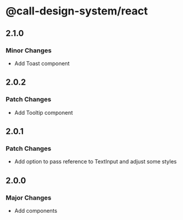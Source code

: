 # @call-design-system/react

## 2.1.0

### Minor Changes

- Add Toast component

## 2.0.2

### Patch Changes

- Add Tooltip component

## 2.0.1

### Patch Changes

- Add option to pass reference to TextInput and adjust some styles

## 2.0.0

### Major Changes

- Add components
